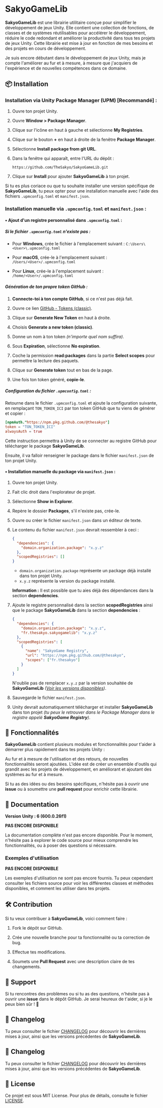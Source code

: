 # SakyoGameLib

**SakyoGameLib** est une librairie utilitaire conçue pour simplifier le développement de jeux Unity. Elle contient une collection de fonctions, de classes et de systèmes réutilisables pour accélérer le développement, réduire le code redondant et améliorer la productivité dans tous tes projets de jeux Unity. Cette librairie est mise à jour en fonction de mes besoins et des projets en cours de développement.

Je suis encore débutant dans le développement de jeux Unity, mais je compte l'améliorer au fur et à mesure, à mesure que j'acquiers de l'expérience et de nouvelles compétences dans ce domaine.

## 📦 Installation

### Installation via Unity Package Manager (UPM) [**Recommandé**] :

   1. Ouvre ton projet Unity.

   2. Ouvre **Window > Package Manager**.

   3. Clique sur l'icône en haut à gauche et sélectionne **My Registries**.

   4. Clique sur le bouton **+** en haut à droite de la fenêtre **Package Manager**.

   5. Sélectionne **Install package from git URL**.

   6. Dans la fenêtre qui apparaît, entre l'URL du dépôt :  

      `https://github.com/TheSakyo/SakyoGameLib.git`
   7. Clique sur **Install** pour ajouter **SakyoGameLib** à ton projet.

   Si tu es plus coriace ou que tu souhaite installer une version spécifique de **SakyoGameLib**, 
   tu peux opter pour une installation manuelle avec l'aide des fichiers `.upmconfig.toml` et  `manifest.json`.

### Installation manuelle via `.upmconfig.toml` et `manifest.json` :

#### • Ajout d'un registre personnalisé dans **`.upmconfig.toml`** :

   ##### Si le fichier `.upmconfig.toml` n'existe pas :
   
   - Pour **Windows**, crée le fichier à l'emplacement suivant :
     `C:\Users\<User>\.upmconfig.toml`

   - Pour **macOS**, crée-le à l'emplacement suivant :  
     `/Users/<User>/.upmconfig.toml`

   - Pour **Linux**, crée-le à l'emplacement suivant :  
     `/home/<User>/.upmconfig.toml`

   ##### Génération de ton **propre token** GitHub :
   
   1. **Connecte-toi à ton compte GitHub**, si ce n'est pas déjà fait.

   2. Ouvre ce lien [GitHub - Tokens (classic)](https://github.com/settings/tokens).

   3.  Clique sur **Generate New Token** en haut à droite.

   4. Choisis **Generate a new token (classic)**.

   5. Donne un nom à ton token *(n'importe quel nom suffira)*.

   6. Sous **Expiration**, sélectionne **No expiration**.

   7. Coche la permission **read:packages** dans la partie **Select scopes** pour permettre la lecture des paquets.

   8. Clique sur **Generate token** tout en bas de la page. 

   9. Une fois ton token généré, **copie-le**.

   ##### Configuration du fichier **`.upmconfig.toml`** :

   Retourne dans le fichier `.upmconfig.toml` et ajoute la configuration suivante, en remplaçant `TON_TOKEN_ICI` par ton token GitHub que tu viens de générer et copier :
   
   ```toml
   [npmAuth."https://npm.pkg.github.com/@thesakyo"] 
   token = "TON_TOKEN_ICI" 
   alwaysAuth = true
   ```
      
   Cette instruction permettra à Unity de se connecter au registre GitHub pour télécharger le package **SakyoGameLib**.
   
   Ensuite, il va falloir renseigner le package dans le fichier `manifest.json` de ton projet Unity.

#### • Installation manuelle du package via `manifest.json` :
   
   1. Ouvre ton projet Unity.

   2. Fait clic droit dans l'explorateur de projet. 

   3. Sélectionne **Show in Explorer**.

   4. Repère le dossier **Packages**, s'il n'existe pas, crée-le.

   5. Ouvre ou créer le fichier `manifest.json` dans un éditeur de texte.

   6. Le contenu du fichier `manifest.json` devrait ressembler à ceci :

       ```json
       {
         "dependencies": {
           "domain.organization.package": "x.y.z"
         },
         "scopedRegistries": []
       }
       ````
       - `domain.organization.package` représente un package déjà installé dans ton projet Unity.
       - `x.y.z` représente la version du package installé.

       **Information :** Il est possible que tu aies déjà des dépendances dans la section **dependencies**.

   7. Ajoute le registre personnalisé dans la section **scopedRegistries** ainsi que le package **SakyoGameLib** dans la section **dependencies** :

       ```json
       {
         "dependencies": {
           "domain.organization.package": "x.y.z", 
           "fr.thesakyo.sakyogamelib": "x.y.z" 
         },
         "scopedRegistries": [
           {
             "name": "SakyoGame Registry",
             "url": "https://npm.pkg.github.com/@thesakyo",
             "scopes": ["fr.thesakyo"]
           }
         ]
       }
       ```
      N'oublie pas de remplacer `x.y.z` par la version souhaitée de **SakyoGameLib** *([Voir les versions disponibles](https://github.com/TheSakyo/SakyoGameLib/pkgs/npm/fr.thesakyo.sakyogamelib/versions))*.

   8. Sauvegarde le fichier `manifest.json`.

   9. Unity devrait automatiquement télécharger et installer **SakyoGameLib** dans ton projet *(tu peux le retrouver dans le Package Manager dans le registre appelé **SakyoGame Registry**)*.

## 🚀 Fonctionnalités

   **SakyoGameLib** contient plusieurs modules et fonctionnalités pour t'aider à démarrer plus rapidement dans tes projets Unity :
   
   Au fur et à mesure de l'utilisation et des retours, de nouvelles fonctionnalités seront ajoutées. L'idée est de créer un ensemble d'outils qui grandit avec les projets de développement, en améliorant et ajoutant des systèmes au fur et à mesure.
   
   Si tu as des idées ou des besoins spécifiques, n'hésite pas à ouvrir une **issue** ou à soumettre une **pull request** pour enrichir cette librairie.

## 📖 Documentation

   **Version Unity : 6 (600.0.26f1)**
   
   **PAS ENCORE DISPONIBLE**
   
   La documentation complète n'est pas encore disponible. Pour le moment, n'hésite pas à explorer le code source pour mieux comprendre les fonctionnalités, ou à poser des questions si nécessaire.

### Exemples d'utilisation

   **PAS ENCORE DISPONIBLE**
   
   Les exemples d'utilisation ne sont pas encore fournis. Tu peux cependant consulter les fichiers source pour voir les différentes classes et méthodes disponibles, et comment les utiliser dans tes projets.

## 🛠️ Contribution

   Si tu veux contribuer à **SakyoGameLib**, voici comment faire :

   1. Fork le dépôt sur GitHub.

   2. Crée une nouvelle branche pour ta fonctionnalité ou ta correction de bug.

   3. Effectue tes modifications.

   4. Soumets une **Pull Request** avec une description claire de tes changements.

## 💬 Support

   Si tu rencontres des problèmes ou si tu as des questions, n'hésite pas à ouvrir une **issue** dans le dépôt GitHub. Je serai heureux de t'aider, si je le peux bien sûr ! 🙂

## 📝 Changelog

   Tu peux consulter le fichier [CHANGELOG](./CHANGELOG.md) pour découvrir les dernières mises à jour, ainsi que les versions précédentes de **SakyoGameLib**.

## 📝 Changelog

Tu peux consulter le fichier [CHANGELOG](./CHANGELOG.md) pour découvrir les dernières mises à jour, ainsi que les versions précédentes de **SakyoGameLib**.

## 📜 License

   Ce projet est sous MIT License. Pour plus de détails, consulte le fichier [LICENSE](./LICENSE).
